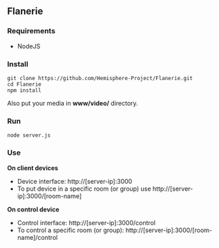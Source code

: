 ## Flanerie

### Requirements
- NodeJS

### Install

```
git clone https://github.com/Hemisphere-Project/Flanerie.git
cd Flanerie
npm install
```

Also put your media in **www/video/** directory. 

### Run
```
node server.js
```

### Use
**On client devices**
- Device interface: http://[server-ip]:3000
- To put device in a specific room (or group) use http://[server-ip]:3000/[room-name]

**On control device**
- Control interface: http://[server-ip]:3000/control
- To control a specific room (or group): http://[server-ip]:3000/[room-name]/control

